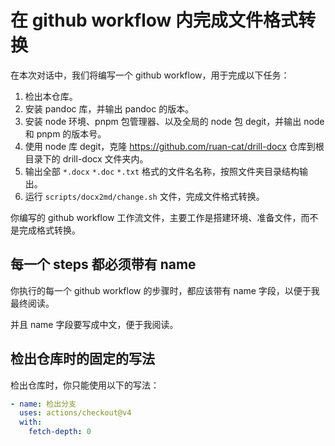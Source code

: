 # 在 github workflow 内完成文件格式转换

在本次对话中，我们将编写一个 github workflow，用于完成以下任务：

1. 检出本仓库。
2. 安装 pandoc 库，并输出 pandoc 的版本。
3. 安装 node 环境、pnpm 包管理器、以及全局的 node 包 degit，并输出 node 和 pnpm 的版本号。
4. 使用 node 库 degit，克隆 https://github.com/ruan-cat/drill-docx 仓库到根目录下的 drill-docx 文件夹内。
5. 输出全部 `*.docx` `*.doc` `*.txt` 格式的文件名名称，按照文件夹目录结构输出。
6. 运行 `scripts/docx2md/change.sh` 文件，完成文件格式转换。

你编写的 github workflow 工作流文件，主要工作是搭建环境、准备文件，而不是完成格式转换。

## 每一个 steps 都必须带有 name

你执行的每一个 github workflow 的步骤时，都应该带有 name 字段，以便于我最终阅读。

并且 name 字段要写成中文，便于我阅读。

## 检出仓库时的固定的写法

检出仓库时，你只能使用以下的写法：

```yaml
- name: 检出分支
  uses: actions/checkout@v4
  with:
    fetch-depth: 0
```
